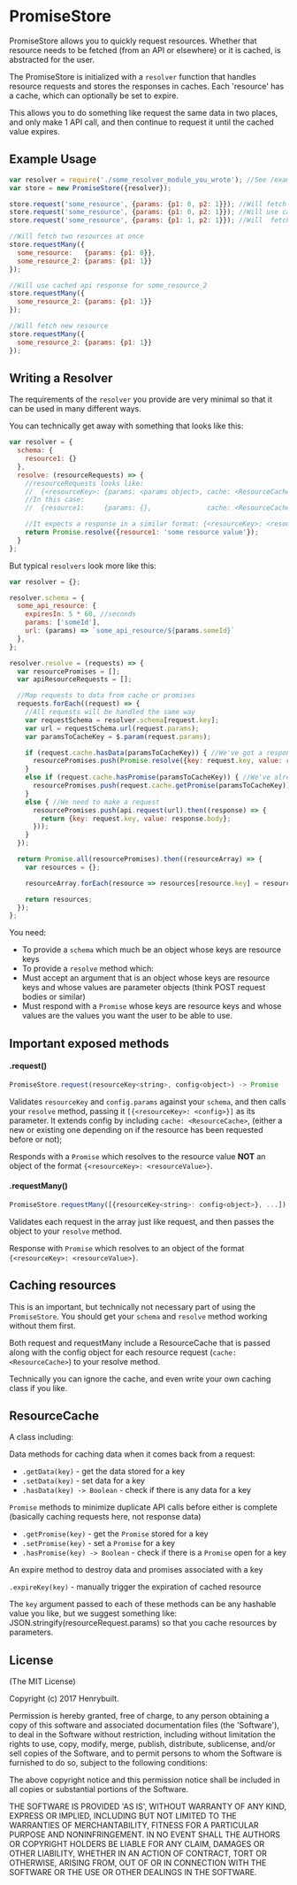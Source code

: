 # PromiseStore

PromiseStore allows you to quickly request resources. Whether that resource needs to be fetched (from an API or elsewhere) or it is cached, is abstracted for the user.

The PromiseStore is initialized with a `resolver` function that handles resource requests and stores the responses in caches. Each 'resource' has a cache, which can optionally be set to expire.

This allows you to do something like request the same data in two places, and only make 1 API call, and then continue to request it until the cached value expires.

## Example Usage

```javascript
var resolver = require('./some_resolver_module_you_wrote'); //See /examples folder
var store = new PromiseStore({resolver});

store.request('some_resource', {params: {p1: 0, p2: 1}}); //Will fetch fresh resource from api
store.request('some_resource', {params: {p1: 0, p2: 1}}); //Will use cached response
store.request('some_resource', {params: {p1: 1, p2: 1}}); //Will  fetch fresh resource from api because the parameter is different

//Will fetch two resources at once
store.requestMany({
  some_resource:   {params: {p1: 0}},
  some_resource_2: {params: {p1: 1}}
});

//Will use cached api response for some_resource_2
store.requestMany({
  some_resource_2: {params: {p1: 1}}
});

//Will fetch new resource
store.requestMany({
  some_resource_2: {params: {p1: 1}}
});
```

## Writing a Resolver

The requirements of the `resolver` you provide are very minimal so that it can be used in many different ways.

You can technically get away with something that looks like this:

```javascript
var resolver = {
  schema: {
    resource1: {}
  },
  resolve: (resourceRequests) => {
    //resourceRequests looks like:
    //  {<resourceKey>: {params: <params object>, cache: <ResourceCache>}}
    //In this case:
    //  {resource1:     {params: {},              cache: <ResourceCache>}}

    //It expects a response in a similar format: {<resourceKey>: <resourceValue>}
    return Promise.resolve({resource1: 'some resource value'});
  }
};
```

But typical `resolvers` look more like this:

```javascript
var resolver = {};

resolver.schema = {
  some_api_resource: {
    expiresIn: 5 * 60, //seconds
    params: ['someId'],
    url: (params) => `some_api_resource/${params.someId}`
  },
};

resolver.resolve = (requests) => {
  var resourcePromises = [];
  var apiResourceRequests = [];

  //Map requests to data from cache or promises
  requests.forEach((request) => {
    //All requests will be handled the same way
    var requestSchema = resolver.schema[request.key];
    var url = requestSchema.url(request.params);
    var paramsToCacheKey = $.param(request.params);

    if (request.cache.hasData(paramsToCacheKey)) { //We've got a response for that already!
      resourcePromises.push(Promise.resolve({key: request.key, value: request.cache.getData(paramsToCacheKey)}));
    }
    else if (request.cache.hasPromise(paramsToCacheKey)) { //We've already got an API request out for that
      resourcePromises.push(request.cache.getPromise(paramsToCacheKey));
    }
    else { //We need to make a request
      resourcePromises.push(api.request(url).then((response) => {
        return {key: request.key, value: response.body};
      }));
    }
  });

  return Promise.all(resourcePromises).then((resourceArray) => {
    var resources = {};

    resourceArray.forEach(resource => resources[resource.key] = resource.value);

    return resources;
  });
};
```

You need:

 - To provide a `schema` which much be an object whose keys are resource keys
 - To provide a `resolve` method which:
  - Must accept an argument that is an object whose keys are resource keys and whose values are parameter objects (think POST request bodies or similar)
  - Must respond with a `Promise` whose keys are resource keys and whose values are the values you want the user to be able to use.

## Important exposed methods

#### .request()

```javascript
PromiseStore.request(resourceKey<string>, config<object>) -> Promise
```

Validates `resourceKey` and `config.params` against your `schema`, and then calls your `resolve` method, passing it `[{<resourceKey>: <config>}]` as its parameter. It extends config by including `cache: <ResourceCache>`, (either a new or existing one depending on if the resource has been requested before or not);

Responds with a `Promise` which resolves to the resource value **NOT** an object of the format `{<resourceKey>: <resourceValue>}`.

#### .requestMany()

```javascript
PromiseStore.requestMany([{resourceKey<string>: config<object>}, ...]) -> Promise
```

Validates each request in the array just like request, and then passes the object to your `resolve` method.

Response with `Promise` which resolves to an object of the format `{<resourceKey>: <resourceValue>}`.

## Caching resources

This is an important, but technically not necessary part of using the `PromiseStore`. You should get your `schema` and `resolve` method working without them first.

Both request and requestMany include a ResourceCache that is passed along with the config object for each resource request (`cache: <ResourceCache>`) to your resolve method.

Technically you can ignore the cache, and even write your own caching class if you like.

## ResourceCache

A class including:

Data methods for caching data when it comes back from a request:

- `.getData(key)` - get the data stored for a key
- `.setData(key)` - set data for a key
- `.hasData(key) -> Boolean` - check if there is any data for a key

`Promise` methods to minimize duplicate API calls before either is complete (basically caching requests here, not response data)

- `.getPromise(key)` - get the `Promise` stored for a key
- `.setPromise(key)` - set a `Promise` for a key
- `.hasPromise(key) -> Boolean` - check if there is a `Promise` open for a key

An expire method to destroy data and promises associated with a key

`.expireKey(key)` - manually trigger the expiration of cached resource

The `key` argument passed to each of these methods can be any hashable value you like, but we suggest something like: JSON.stringify(resourceRequest.params) so that you cache resources by parameters.

## License

(The MIT License)

Copyright (c) 2017 Henrybuilt.

Permission is hereby granted, free of charge, to any person obtaining a copy of this software and associated documentation files (the 'Software'), to deal in the Software without restriction, including without limitation the rights to use, copy, modify, merge, publish, distribute, sublicense, and/or sell copies of the Software, and to permit persons to whom the Software is furnished to do so, subject to the following conditions:

The above copyright notice and this permission notice shall be included in all copies or substantial portions of the Software.

THE SOFTWARE IS PROVIDED 'AS IS', WITHOUT WARRANTY OF ANY KIND, EXPRESS OR IMPLIED, INCLUDING BUT NOT LIMITED TO THE WARRANTIES OF MERCHANTABILITY, FITNESS FOR A PARTICULAR PURPOSE AND NONINFRINGEMENT. IN NO EVENT SHALL THE AUTHORS OR COPYRIGHT HOLDERS BE LIABLE FOR ANY CLAIM, DAMAGES OR OTHER LIABILITY, WHETHER IN AN ACTION OF CONTRACT, TORT OR OTHERWISE, ARISING FROM, OUT OF OR IN CONNECTION WITH THE SOFTWARE OR THE USE OR OTHER DEALINGS IN THE SOFTWARE.
